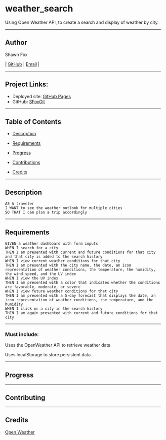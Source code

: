 # weather_search
Using Open Weather API, to create a search and display of weather by city.

---
## Author

Shawn Fox


| [GitHub](https://github.com/SFoxGit) | [Email](sfoxss4@gmail.com) |

---
## Project Links:

- Deployed site: [GitHub Pages](https://sfoxgit.github.io/weather_search/)
- GitHub: [SFoxGit](https://github.com/SFoxGit/weather_search)

---
## Table of Contents

- [Description](##Description)

- [Requirements](##Requirements)

- [Progress](##Progress)

- [Contributions](##Contributing)

- [Credits](##Credits)

---
## Description

    AS A traveler
    I WANT to see the weather outlook for multiple cities
    SO THAT I can plan a trip accordingly


---
## Requirements

    GIVEN a weather dashboard with form inputs
    WHEN I search for a city
    THEN I am presented with current and future conditions for that city and that city is added to the search history
    WHEN I view current weather conditions for that city
    THEN I am presented with the city name, the date, an icon representation of weather conditions, the temperature, the humidity, the wind speed, and the UV index
    WHEN I view the UV index
    THEN I am presented with a color that indicates whether the conditions are favorable, moderate, or severe
    WHEN I view future weather conditions for that city
    THEN I am presented with a 5-day forecast that displays the date, an icon representation of weather conditions, the temperature, and the humidity
    WHEN I click on a city in the search history
    THEN I am again presented with current and future conditions for that city


---
### Must include:

Uses the OpenWeather API to retrieve weather data.


Uses localStorage to store persistent data.
    
---
## Progress
    

---
## Contributing


---
## Credits

[Open Weather](https://openweathermap.org/)
